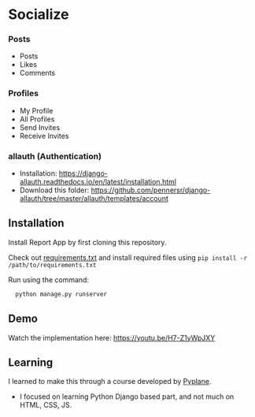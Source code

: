 
# Socialize

### Posts
- Posts 
- Likes
- Comments

### Profiles
- My Profile
- All Profiles
- Send Invites
- Receive Invites

### allauth (Authentication)
- Installation: https://django-allauth.readthedocs.io/en/latest/installation.html
- Download this folder: https://github.com/pennersr/django-allauth/tree/master/allauth/templates/account





 


## Installation

Install Report App by first cloning this repository.

Check out [requirements.txt](https://github.com/amanpanditap/Socialize/blob/main/requirements.txt) and install required files using `pip install -r /path/to/requirements.txt`

Run using the command:
```bash
  python manage.py runserver
```

    
## Demo

Watch the implementation here: https://youtu.be/H7-Z1yWpJXY

  
## Learning

I learned to make this through a course developed by [Pyplane](https://youtube.com/playlist?list=PLgjw1dR712joFJvX_WKIuglbR1SNCeno1).

* I focused on learning Python Django based part, and not much on HTML, CSS, JS.
  